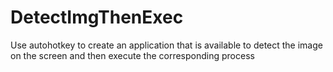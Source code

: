 # DetectImgThenExec
Use autohotkey to create an application that is available to detect the image on the screen and then execute the corresponding process
